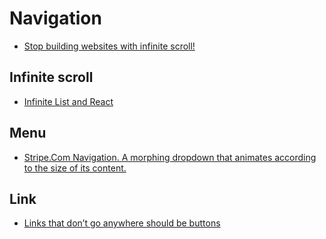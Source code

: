 # Navigation

- [Stop building websites with infinite scroll!](https://logrocket.com/blog/infinite-scroll/)

## Infinite scroll

- [Infinite List and React](http://itsze.ro/blog/2017/04/09/infinite-list-and-react.html)

## Menu

- [Stripe.Com Navigation. A morphing dropdown that animates according to the size of its content.](https://codyhouse.co/gem/stripe-navigation/)

## Link

- [Links that don’t go anywhere should be buttons](https://christianheilmann.com/2019/02/05/links-that-dont-go-anywhere-should-be-buttons/)

